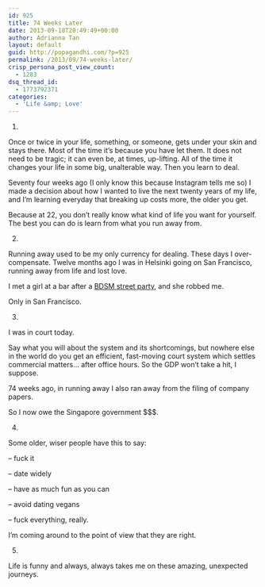 ```yaml
---
id: 925
title: 74 Weeks Later
date: 2013-09-18T20:49:49+00:00
author: Adrianna Tan
layout: default
guid: http://popagandhi.com/?p=925
permalink: /2013/09/74-weeks-later/
crisp_persona_post_view_count:
  - 1283
dsq_thread_id:
  - 1773792371
categories:
  - 'Life &amp; Love'
---
```

1.

Once or twice in your life, something, or someone, gets under your skin and stays there. Most of the time it&#8217;s because you have let them. It does not need to be tragic; it can even be, at times, up-lifting. All of the time it changes your life in some big, unalterable way. Then you learn to deal.

Seventy four weeks ago (I only know this because Instagram tells me so) I made a decision about how I wanted to live the next twenty years of my life, and I&#8217;m learning everyday that breaking up costs more, the older you get.

Because at 22, you don&#8217;t really know what kind of life you want for yourself. The best you can do is learn from what you run away from.

2.

Running away used to be my only currency for dealing. These days I over-compensate. Twelve months ago I was in Helsinki going on San Francisco, running away from life and lost love.

I met a girl at a bar after a [BDSM street party](http://en.wikipedia.org/wiki/Folsom_Street_Fair), and she robbed me.

Only in San Francisco.

3.

I was in court today.

Say what you will about the system and its shortcomings, but nowhere else in the world do you get an efficient, fast-moving court system which settles commercial matters&#8230; after office hours. So the GDP won&#8217;t take a hit, I suppose.

74 weeks ago, in running away I also ran away from the filing of company papers.

So I now owe the Singapore government $$$.

4.

Some older, wiser people have this to say:

&#8211; fuck it

&#8211; date widely

&#8211; have as much fun as you can

&#8211; avoid dating vegans

&#8211; fuck everything, really.

I&#8217;m coming around to the point of view that they are right.

5.

Life is funny and always, always takes me on these amazing, unexpected journeys.
